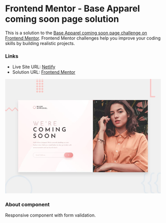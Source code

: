# Frontend Mentor - Base Apparel coming soon page solution

This is a solution to the [Base Apparel coming soon page challenge on Frontend Mentor](https://www.frontendmentor.io/challenges/base-apparel-coming-soon-page-5d46b47f8db8a7063f9331a0). Frontend Mentor challenges help you improve your coding skills by building realistic projects.

### Links

- Live Site URL: [Netlify](https://frontendmentor-solutions.netlify.app/base-apparel-coming-soon/)
- Solution URL: [Frontend Mentor](https://www.frontendmentor.io/solutions/animated-chat-app-illustration-gsJJdhg5CB)

![This is an image](./design/desktop-preview.jpg)

### About component

Responsive component with form validation.
